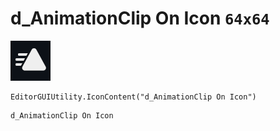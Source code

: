 # d_AnimationClip On Icon `64x64`
<img src="/img/d_AnimationClip%20On%20Icon.png" width=64 height=64>

``` CSharp
EditorGUIUtility.IconContent("d_AnimationClip On Icon")
```
```
d_AnimationClip On Icon
```
